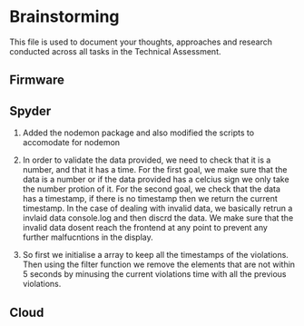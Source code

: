 # Brainstorming

This file is used to document your thoughts, approaches and research conducted across all tasks in the Technical Assessment.

## Firmware

## Spyder
1. Added the nodemon package and also modified the scripts to accomodate for nodemon

2. In order to validate the data provided, we need to check that it is a number, and that it has a time. For the first goal, we make sure that the data is a number or if the data provided has a celcius sign we only take the number protion of it. For the second goal, we check that the data has a timestamp, if there is no timestamp then we return the current timestamp. In the case of dealing with invalid data, we basically retrun a invlaid data console.log and then discrd the data. We make sure that the invalid data dosent reach the frontend at any point to prevent any further malfucntions in the display. 

3. So first we initialise a array to keep all the timestamps of the violations. Then using the filter function we remove the elements that are not within 5 seconds by minusing the current violations time with all the previous violations.
## Cloud